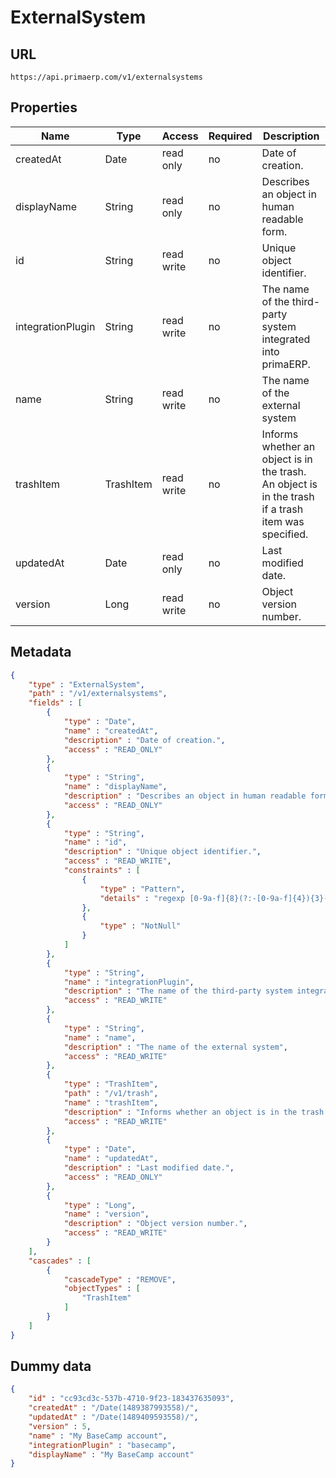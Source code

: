 ExternalSystem
==

## URL

	https://api.primaerp.com/v1/externalsystems

## Properties

| Name              | Type      | Access     | Required | Description                                                                                         |
|-------------------|-----------|------------|----------|-----------------------------------------------------------------------------------------------------|
| createdAt         | Date      | read only  | no       | Date of creation.                                                                                   |
| displayName       | String    | read only  | no       | Describes an object in human readable form.                                                         |
| id                | String    | read write | no       | Unique object identifier.                                                                           |
| integrationPlugin | String    | read write | no       | The name of the third-party system integrated into primaERP.                                        |
| name              | String    | read write | no       | The name of the external system                                                                     |
| trashItem         | TrashItem | read write | no       | Informs whether an object is in the trash. An object is in the trash if a trash item was specified. |
| updatedAt         | Date      | read only  | no       | Last modified date.                                                                                 |
| version           | Long      | read write | no       | Object version number.                                                                              |

## Metadata

```JSON
{
	"type" : "ExternalSystem",
	"path" : "/v1/externalsystems",
	"fields" : [
		{
			"type" : "Date",
			"name" : "createdAt",
			"description" : "Date of creation.",
			"access" : "READ_ONLY"
		},
		{
			"type" : "String",
			"name" : "displayName",
			"description" : "Describes an object in human readable form.",
			"access" : "READ_ONLY"
		},
		{
			"type" : "String",
			"name" : "id",
			"description" : "Unique object identifier.",
			"access" : "READ_WRITE",
			"constraints" : [
				{
					"type" : "Pattern",
					"details" : "regexp [0-9a-f]{8}(?:-[0-9a-f]{4}){3}-[0-9a-f]{12}"
				},
				{
					"type" : "NotNull"
				}
			]
		},
		{
			"type" : "String",
			"name" : "integrationPlugin",
			"description" : "The name of the third-party system integrated into primaERP.",
			"access" : "READ_WRITE"
		},
		{
			"type" : "String",
			"name" : "name",
			"description" : "The name of the external system",
			"access" : "READ_WRITE"
		},
		{
			"type" : "TrashItem",
			"path" : "/v1/trash",
			"name" : "trashItem",
			"description" : "Informs whether an object is in the trash. An object is in the trash if a trash item was specified.",
			"access" : "READ_WRITE"
		},
		{
			"type" : "Date",
			"name" : "updatedAt",
			"description" : "Last modified date.",
			"access" : "READ_ONLY"
		},
		{
			"type" : "Long",
			"name" : "version",
			"description" : "Object version number.",
			"access" : "READ_WRITE"
		}
	],
	"cascades" : [
		{
			"cascadeType" : "REMOVE",
			"objectTypes" : [
				"TrashItem"
			]
		}
	]
}
```

## Dummy data

```JSON
{
	"id" : "cc93cd3c-537b-4710-9f23-183437635093",
	"createdAt" : "/Date(1489387993558)/",
	"updatedAt" : "/Date(1489409593558)/",
	"version" : 5,
	"name" : "My BaseCamp account",
	"integrationPlugin" : "basecamp",
	"displayName" : "My BaseCamp account"
}
```
